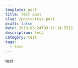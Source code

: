 ```yaml
---
template: post
title: Test post
slug: /posts/test-post
draft: false
date: 2019-03-24T09:11:14.551Z
description: test
category: test
tags:
  - test
---
```

test
